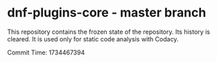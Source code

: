 # dnf-plugins-core - master branch

This repository contains the frozen state of the repository.
Its history is cleared. It is used only for static code
analysis with Codacy.

Commit Time: 1734467394
